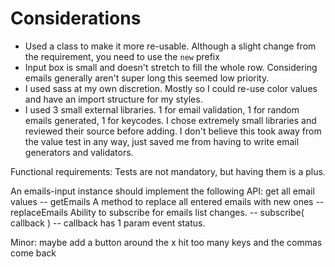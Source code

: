 # Considerations

- Used a class to make it more re-usable. Although a slight change from the requirement, you need to use the `new` prefix
- Input box is small and doesn't stretch to fill the whole row. Considering emails generally aren't super long this seemed low priority.
- I used sass at my own discretion. Mostly so I could re-use color values and have an import structure for my styles.
- I used 3 small external libraries. 1 for email validation, 1 for random emails generated, 1 for keycodes. I chose extremely small libraries and reviewed their source before adding. I don't believe this took away from the value test in any way, just saved me from having to write email generators and validators.

Functional requirements:
Tests are not mandatory, but having them is a plus.

An emails-input instance should implement the following API:
get all email values -- getEmails
A method to replace all entered emails with new ones -- replaceEmails
Ability to subscribe for emails list changes. -- subscribe( callback ) -- callback has 1 param event status.

Minor:
maybe add a button around the x
hit too many keys and the commas come back
